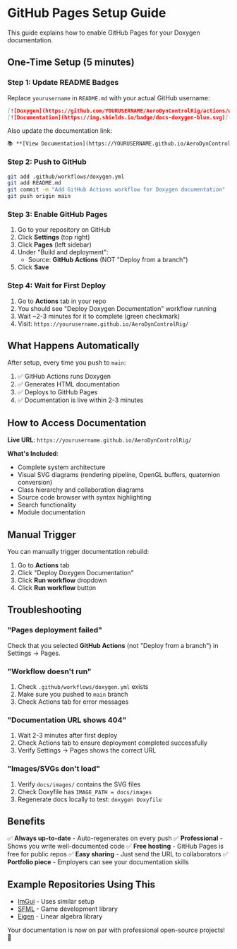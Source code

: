 # GitHub Pages Setup Guide

This guide explains how to enable GitHub Pages for your Doxygen documentation.

## One-Time Setup (5 minutes)

### Step 1: Update README Badges

Replace `yourusername` in `README.md` with your actual GitHub username:

```markdown
[![Doxygen](https://github.com/YOURUSERNAME/AeroDynControlRig/actions/workflows/doxygen.yml/badge.svg)](https://github.com/YOURUSERNAME/AeroDynControlRig/actions/workflows/doxygen.yml)
[![Documentation](https://img.shields.io/badge/docs-doxygen-blue.svg)](https://YOURUSERNAME.github.io/AeroDynControlRig/)
```

Also update the documentation link:
```markdown
📚 **[View Documentation](https://YOURUSERNAME.github.io/AeroDynControlRig/)** - Complete system architecture with visual diagrams
```

### Step 2: Push to GitHub

```bash
git add .github/workflows/doxygen.yml
git add README.md
git commit -m "Add GitHub Actions workflow for Doxygen documentation"
git push origin main
```

### Step 3: Enable GitHub Pages

1. Go to your repository on GitHub
2. Click **Settings** (top right)
3. Click **Pages** (left sidebar)
4. Under "Build and deployment":
   - Source: **GitHub Actions** (NOT "Deploy from a branch")
5. Click **Save**

### Step 4: Wait for First Deploy

1. Go to **Actions** tab in your repo
2. You should see "Deploy Doxygen Documentation" workflow running
3. Wait ~2-3 minutes for it to complete (green checkmark)
4. Visit: `https://yourusername.github.io/AeroDynControlRig/`

## What Happens Automatically

After setup, every time you push to `main`:

1. ✅ GitHub Actions runs Doxygen
2. ✅ Generates HTML documentation
3. ✅ Deploys to GitHub Pages
4. ✅ Documentation is live within 2-3 minutes

## How to Access Documentation

**Live URL**: `https://yourusername.github.io/AeroDynControlRig/`

**What's Included**:
- Complete system architecture
- Visual SVG diagrams (rendering pipeline, OpenGL buffers, quaternion conversion)
- Class hierarchy and collaboration diagrams
- Source code browser with syntax highlighting
- Search functionality
- Module documentation

## Manual Trigger

You can manually trigger documentation rebuild:

1. Go to **Actions** tab
2. Click "Deploy Doxygen Documentation"
3. Click **Run workflow** dropdown
4. Click **Run workflow** button

## Troubleshooting

### "Pages deployment failed"

Check that you selected **GitHub Actions** (not "Deploy from a branch") in Settings → Pages.

### "Workflow doesn't run"

1. Check `.github/workflows/doxygen.yml` exists
2. Make sure you pushed to `main` branch
3. Check Actions tab for error messages

### "Documentation URL shows 404"

1. Wait 2-3 minutes after first deploy
2. Check Actions tab to ensure deployment completed successfully
3. Verify Settings → Pages shows the correct URL

### "Images/SVGs don't load"

1. Verify `docs/images/` contains the SVG files
2. Check Doxyfile has `IMAGE_PATH = docs/images`
3. Regenerate docs locally to test: `doxygen Doxyfile`

## Benefits

✅ **Always up-to-date** - Auto-regenerates on every push
✅ **Professional** - Shows you write well-documented code
✅ **Free hosting** - GitHub Pages is free for public repos
✅ **Easy sharing** - Just send the URL to collaborators
✅ **Portfolio piece** - Employers can see your documentation skills

## Example Repositories Using This

- [ImGui](https://github.com/ocornut/imgui) - Uses similar setup
- [SFML](https://github.com/SFML/SFML) - Game development library
- [Eigen](https://gitlab.com/libeigen/eigen) - Linear algebra library

Your documentation is now on par with professional open-source projects! 🎉
